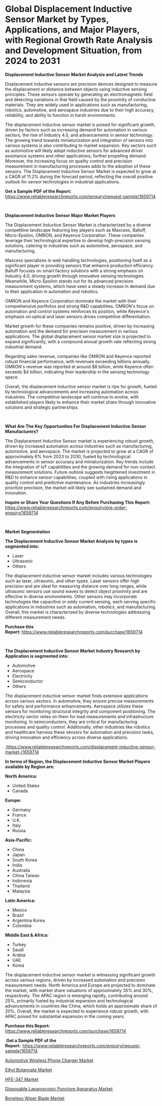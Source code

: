 <p><h1>Global Displacement Inductive Sensor Market by Types, Applications, and Major Players, with Regional Growth Rate Analysis and Development Situation, from 2024 to 2031</h1></p><p><strong>Displacement Inductive Sensor Market Analysis and Latest Trends</strong></p>
<p><p>Displacement inductive sensors are precision devices designed to measure the displacement or distance between objects using inductive sensing principles. These sensors operate by generating an electromagnetic field and detecting variations in that field caused by the proximity of conductive materials. They are widely used in applications such as manufacturing, robotics, automotive, and aerospace industries due to their high accuracy, reliability, and ability to function in harsh environments.</p><p>The displacement inductive sensor market is poised for significant growth, driven by factors such as increasing demand for automation in various sectors, the rise of Industry 4.0, and advancements in sensor technology. The growing trend towards miniaturization and integration of sensors into various systems is also contributing to market expansion. Key sectors such as automotive will likely adopt inductive sensors for advanced driver assistance systems and other applications, further propelling demand. Moreover, the increasing focus on quality control and precision measurement in manufacturing processes adds to the adoption of these sensors. The Displacement Inductive Sensor Market is expected to grow at a CAGR of 11.2% during the forecast period, reflecting the overall positive outlook for sensor technologies in industrial applications.</p></p>
<p><strong>Get a Sample PDF of the Report:&nbsp;</strong> <a href="https://www.reliableresearchreports.com/enquiry/request-sample/1659714?utm_campaign=33&utm_medium=2&utm_source=Github&utm_content=ia&utm_term=09122024&utm_id=displacement-inductive-sensor">https://www.reliableresearchreports.com/enquiry/request-sample/1659714</a></p>
<p>&nbsp;</p>
<p><strong>Displacement Inductive Sensor Major Market Players</strong></p>
<p><p>The Displacement Inductive Sensor Market is characterized by a diverse competitive landscape featuring key players such as Maxcess, Balluff, Micro-Epsilon, OMRON, and Keyence Corporation. These companies leverage their technological expertise to develop high-precision sensing solutions, catering to industries such as automotive, aerospace, and manufacturing.</p><p>Maxcess specializes in web handling technologies, positioning itself as a significant player in providing sensors that enhance production efficiency. Balluff focuses on smart factory solutions with a strong emphasis on Industry 4.0, driving growth through innovative sensing technologies. Meanwhile, Micro-Epsilon stands out for its advanced precision measurement systems, which have seen a steady increase in demand due to their application in automation and robotics.</p><p>OMRON and Keyence Corporation dominate the market with their comprehensive portfolios and strong R&D capabilities. OMRON's focus on automation and control systems reinforces its position, while Keyence's emphasis on optical and laser sensors drives competitive differentiation.</p><p>Market growth for these companies remains positive, driven by increasing automation and the demand for precision measurement in various applications. The global displacement sensor market size is projected to expand significantly, with a compound annual growth rate reflecting strong industrial demand.</p><p>Regarding sales revenue, companies like OMRON and Keyence reported robust financial performance, with revenues exceeding billions annually. OMRON's revenue was reported at around $8 billion, while Keyence often exceeds $4 billion, indicating their leadership in the sensing technology space.</p><p>Overall, the displacement inductive sensor market is ripe for growth, fueled by technological advancements and increasing automation across industries. The competitive landscape will continue to evolve, with established players likely to enhance their market share through innovative solutions and strategic partnerships.</p></p>
<p>&nbsp;</p>
<p><strong>What Are The Key Opportunities For Displacement Inductive Sensor Manufacturers?</strong></p>
<p><p>The Displacement Inductive Sensor market is experiencing robust growth, driven by increased automation across industries such as manufacturing, automotive, and aerospace. The market is projected to grow at a CAGR of approximately 6% from 2023 to 2030, fueled by technological advancements in sensor accuracy and miniaturization. Key trends include the integration of IoT capabilities and the growing demand for non-contact measurement solutions. Future outlook suggests heightened investment in R&D to enhance sensor capabilities, coupled with rising applications in quality control and predictive maintenance. As industries increasingly prioritize precision, the market will likely see sustained demand and innovation.</p></p>
<p><strong>Inquire or Share Your Questions If Any Before Purchasing This Report:</strong> <a href="https://www.reliableresearchreports.com/enquiry/pre-order-enquiry/1659714?utm_campaign=33&utm_medium=2&utm_source=Github&utm_content=ia&utm_term=09122024&utm_id=displacement-inductive-sensor">https://www.reliableresearchreports.com/enquiry/pre-order-enquiry/1659714</a></p>
<p>&nbsp;</p>
<p><strong>Market Segmentation</strong></p>
<p><strong>The Displacement Inductive Sensor Market Analysis by types is segmented into:</strong></p>
<p><ul><li>Laser</li><li>Ultrasonic</li><li>Others</li></ul></p>
<p><p>The displacement inductive sensor market includes various technologies such as laser, ultrasonic, and other types. Laser sensors offer high precision and are ideal for measuring distance over long ranges, while ultrasonic sensors use sound waves to detect object proximity and are effective in diverse environments. Other sensors may incorporate technologies like capacitive or eddy current sensing, each serving specific applications in industries such as automation, robotics, and manufacturing. Overall, this market is characterized by diverse technologies addressing different measurement needs.</p></p>
<p><strong>Purchase this Report:&nbsp;</strong><a href="https://www.reliableresearchreports.com/purchase/1659714?utm_campaign=33&utm_medium=2&utm_source=Github&utm_content=ia&utm_term=09122024&utm_id=displacement-inductive-sensor">https://www.reliableresearchreports.com/purchase/1659714</a></p>
<p>&nbsp;</p>
<p><strong>The Displacement Inductive Sensor Market Industry Research by Application is segmented into:</strong></p>
<p><ul><li>Automotive</li><li>Aerospace</li><li>Electricity</li><li>Semiconductor</li><li>Others</li></ul></p>
<p><p>The displacement inductive sensor market finds extensive applications across various sectors. In automotive, they ensure precise measurements for safety and performance enhancements. Aerospace utilizes these sensors for monitoring structural integrity and component positioning. The electricity sector relies on them for load measurements and infrastructure monitoring. In semiconductors, they are critical for manufacturing processes and quality control. Additionally, other industries like robotics and healthcare harness these sensors for automation and precision tasks, driving innovation and efficiency across diverse applications.</p></p>
<p><a href="https://www.reliableresearchreports.com/displacement-inductive-sensor-market-r1659714?utm_campaign=33&utm_medium=2&utm_source=Github&utm_content=ia&utm_term=09122024&utm_id=displacement-inductive-sensor">&nbsp;https://www.reliableresearchreports.com/displacement-inductive-sensor-market-r1659714</a></p>
<p><strong>In terms of Region, the Displacement Inductive Sensor Market Players available by Region are:</strong></p>
<p>
    <p> <strong> North America: </strong>
        <ul>
            <li>United States</li>
            <li>Canada</li>
        </ul>
        </p> 
    <p> <strong> Europe: </strong>
        <ul>
            <li>Germany</li>
            <li>France</li>
            <li>U.K.</li>
            <li>Italy</li>
            <li>Russia</li>
        </ul>
        </p> 
    <p> <strong> Asia-Pacific: </strong>
        <ul>
            <li>China</li>
            <li>Japan</li>
            <li>South Korea</li>
            <li>India</li>
            <li>Australia</li>
            <li>China Taiwan</li>
            <li>Indonesia</li>
            <li>Thailand</li>
            <li>Malaysia</li>
        </ul>
        </p> 
    <p> <strong> Latin America: </strong>
        <ul>
            <li>Mexico</li>
            <li>Brazil</li>
            <li>Argentina Korea</li>
            <li>Colombia</li>
        </ul>
        </p> 
    <p> <strong> Middle East & Africa: </strong>
        <ul>
            <li>Turkey</li>
            <li>Saudi</li>
            <li>Arabia</li>
            <li>UAE</li>
            <li>Korea</li>
        </ul>
    </p>
    </p>
<p><p>The displacement inductive sensor market is witnessing significant growth across various regions, driven by increased automation and precision measurement needs. North America and Europe are projected to dominate the market, with market share valuations of approximately 35% and 30%, respectively. The APAC region is emerging rapidly, contributing around 25%, primarily fueled by industrial expansion and technological advancements in countries like China, which holds an approximate share of 20%. Overall, the market is expected to experience robust growth, with APAC poised for substantial expansion in the coming years.</p></p>
<p><strong>Purchase this Report: </strong><a href="https://www.reliableresearchreports.com/purchase/1659714?utm_campaign=33&utm_medium=2&utm_source=Github&utm_content=ia&utm_term=09122024&utm_id=displacement-inductive-sensor">https://www.reliableresearchreports.com/purchase/1659714</a></p>
<p>&nbsp;<strong>Get a Sample PDF of the Report:&nbsp;&nbsp;</strong><a href="https://www.reliableresearchreports.com/enquiry/request-sample/1659714?utm_campaign=33&utm_medium=2&utm_source=Github&utm_content=ia&utm_term=09122024&utm_id=displacement-inductive-sensor">https://www.reliableresearchreports.com/enquiry/request-sample/1659714</a></p>
<p><strong></strong></p>
<p><p><a href="https://www.linkedin.com/pulse/automotive-wireless-phone-charger-market-valuation-forecast-6loie?utm_campaign=33&utm_medium=2&utm_source=Github&utm_content=ia&utm_term=09122024&utm_id=displacement-inductive-sensor">Automotive Wireless Phone Charger Market</a></p><p><a href="https://www.linkedin.com/pulse/market-report-clarion-insight-bvrmf?utm_campaign=33&utm_medium=2&utm_source=Github&utm_content=ia&utm_term=09122024&utm_id=displacement-inductive-sensor">Ethyl Butanoate Market</a></p><p><a href="https://github.com/lindaopodray/Market-Research-Report-List-1/blob/main/hfe-347-market.md?utm_campaign=33&utm_medium=2&utm_source=Github&utm_content=ia&utm_term=09122024&utm_id=displacement-inductive-sensor">HFE-347 Market</a></p><p><a href="https://github.com/flnordan65e0/Market-Research-Report-List-1/blob/main/disposable-laparoscopic-puncture-apparatus-market.md?utm_campaign=33&utm_medium=2&utm_source=Github&utm_content=ia&utm_term=09122024&utm_id=displacement-inductive-sensor">Disposable Laparoscopic Puncture Apparatus Market</a></p><p><a href="https://www.linkedin.com/pulse/in-depth-boneless-wiper-blade-market-analysis-2024-2031-wu9fe?utm_campaign=33&utm_medium=2&utm_source=Github&utm_content=ia&utm_term=09122024&utm_id=displacement-inductive-sensor">Boneless Wiper Blade Market</a></p></p>
